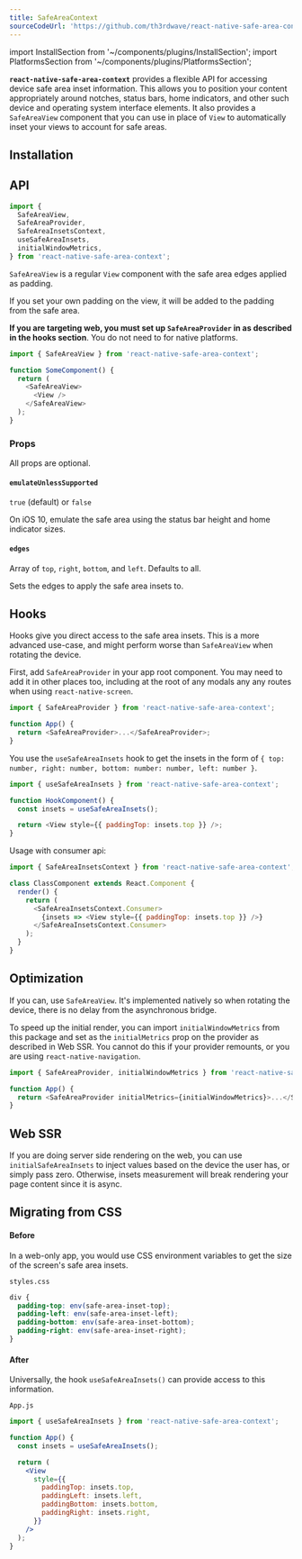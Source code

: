 ```yaml
---
title: SafeAreaContext
sourceCodeUrl: 'https://github.com/th3rdwave/react-native-safe-area-context'
---
```


import InstallSection from '~/components/plugins/InstallSection';
import PlatformsSection from '~/components/plugins/PlatformsSection';

**`react-native-safe-area-context`** provides a flexible API for accessing device safe area inset information. This allows you to position your content appropriately around notches, status bars, home indicators, and other such device and operating system interface elements. It also provides a `SafeAreaView` component that you can use in place of `View` to automatically inset your views to account for safe areas.

<PlatformsSection android emulator ios simulator web />

## Installation

<InstallSection packageName="react-native-safe-area-context" href="https://github.com/th3rdwave/react-native-safe-area-context#getting-started" />

## API

```js
import {
  SafeAreaView,
  SafeAreaProvider,
  SafeAreaInsetsContext,
  useSafeAreaInsets,
  initialWindowMetrics,
} from 'react-native-safe-area-context';
```

`SafeAreaView` is a regular `View` component with the safe area edges applied as padding.

If you set your own padding on the view, it will be added to the padding from the safe area.

**If you are targeting web, you must set up `SafeAreaProvider` in as described in the hooks section**. You do not need to for native platforms.

```js
import { SafeAreaView } from 'react-native-safe-area-context';

function SomeComponent() {
  return (
    <SafeAreaView>
      <View />
    </SafeAreaView>
  );
}
```

### Props

All props are optional.

#### `emulateUnlessSupported`

`true` (default) or `false`

On iOS 10, emulate the safe area using the status bar height and home indicator sizes.

#### `edges`

Array of `top`, `right`, `bottom`, and `left`. Defaults to all.

Sets the edges to apply the safe area insets to.

## Hooks

Hooks give you direct access to the safe area insets. This is a more advanced use-case, and might perform worse than `SafeAreaView` when rotating the device.

First, add `SafeAreaProvider` in your app root component. You may need to add it in other places too, including at the root of any modals any any routes when using `react-native-screen`.

```js
import { SafeAreaProvider } from 'react-native-safe-area-context';

function App() {
  return <SafeAreaProvider>...</SafeAreaProvider>;
}
```

You use the `useSafeAreaInsets` hook to get the insets in the form of `{ top: number, right: number, bottom: number: number, left: number }`.

```js
import { useSafeAreaInsets } from 'react-native-safe-area-context';

function HookComponent() {
  const insets = useSafeAreaInsets();

  return <View style={{ paddingTop: insets.top }} />;
}
```

Usage with consumer api:

```js
import { SafeAreaInsetsContext } from 'react-native-safe-area-context';

class ClassComponent extends React.Component {
  render() {
    return (
      <SafeAreaInsetsContext.Consumer>
        {insets => <View style={{ paddingTop: insets.top }} />}
      </SafeAreaInsetsContext.Consumer>
    );
  }
}
```
## Optimization

If you can, use `SafeAreaView`. It's implemented natively so when rotating the device, there is no delay from the asynchronous bridge.

To speed up the initial render, you can import `initialWindowMetrics` from this package and set as the `initialMetrics` prop on the provider as described in Web SSR. You cannot do this if your provider remounts, or you are using `react-native-navigation`.

```js
import { SafeAreaProvider, initialWindowMetrics } from 'react-native-safe-area-context';

function App() {
  return <SafeAreaProvider initialMetrics={initialWindowMetrics}>...</SafeAreaProvider>;
}
```

## Web SSR

If you are doing server side rendering on the web, you can use `initialSafeAreaInsets` to inject values based on the device the user has, or simply pass zero. Otherwise, insets measurement will break rendering your page content since it is async.

## Migrating from CSS

#### Before

In a web-only app, you would use CSS environment variables to get the size of the screen's safe area insets.

`styles.css`

```css
div {
  padding-top: env(safe-area-inset-top);
  padding-left: env(safe-area-inset-left);
  padding-bottom: env(safe-area-inset-bottom);
  padding-right: env(safe-area-inset-right);
}
```

#### After

Universally, the hook `useSafeAreaInsets()` can provide access to this information.

`App.js`

```jsx
import { useSafeAreaInsets } from 'react-native-safe-area-context';

function App() {
  const insets = useSafeAreaInsets();

  return (
    <View
      style={{
        paddingTop: insets.top,
        paddingLeft: insets.left,
        paddingBottom: insets.bottom,
        paddingRight: insets.right,
      }}
    />
  );
}
```